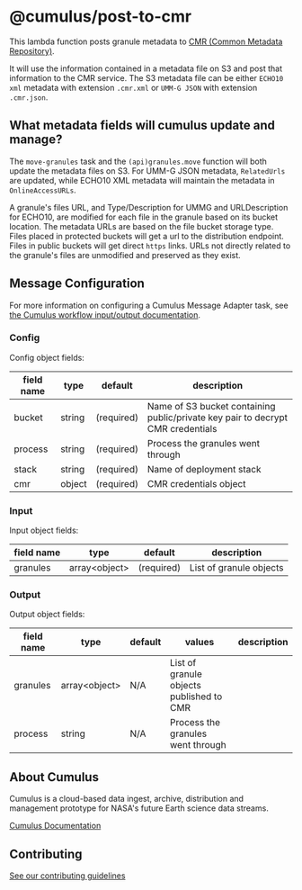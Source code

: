 # @cumulus/post-to-cmr

This lambda function posts granule metadata to [CMR (Common Metadata Repository)](https://cmr.earthdata.nasa.gov/search/).

It will use the information contained in a metadata file on S3 and post that information to the CMR service.
The S3 metadata file can be either `ECHO10 xml` metadata with extension `.cmr.xml` or `UMM-G JSON` with extension `.cmr.json`.

## What metadata fields will cumulus update and manage?

The `move-granules` task and the `(api)granules.move` function will both update the metadata files on S3. For UMM-G JSON metadata, `RelatedUrls` are updated, while ECHO10 XML metadata will maintain the metadata in `OnlineAccessURLs`.

A granule's files URL, and Type/Description for UMMG and URLDescription for ECHO10, are modified for each file in the granule based on its bucket location. The metadata URLs are based on the file bucket storage type.  Files placed in protected buckets will get a url to the distribution endpoint. Files in public buckets will get direct `https` links. URLs not directly related to the granule's files are unmodified and preserved as they exist.

## Message Configuration

For more information on configuring a Cumulus Message Adapter task, see [the Cumulus workflow input/output documentation](https://nasa.github.io/cumulus/docs/workflows/input_output).

### Config

Config object fields:

| field name | type | default | description
| ---------- | ---- | ------- | -----------
| bucket | string | (required) | Name of S3 bucket containing public/private key pair to decrypt CMR credentials
| process | string | (required) | Process the granules went through
| stack | string | (required) | Name of deployment stack
| cmr | object | (required) | CMR credentials object

### Input

Input object fields:

| field name | type | default | description
| ---------- | ---- | ------- | -----------
| granules | array\<object\> | (required) | List of granule objects

### Output

Output object fields:

| field name | type | default | values | description
| ---------- | ---- | ------- | ------ | -----------
| granules | array\<object\> | N/A | List of granule objects published to CMR
| process | string | N/A | Process the granules went through


## About Cumulus

Cumulus is a cloud-based data ingest, archive, distribution and management prototype for NASA's future Earth science data streams.

[Cumulus Documentation](https://nasa.github.io/cumulus)

## Contributing

[See our contributing guidelines](https://github.com/nasa/cumulus/blob/master/CONTRIBUTING.md)
